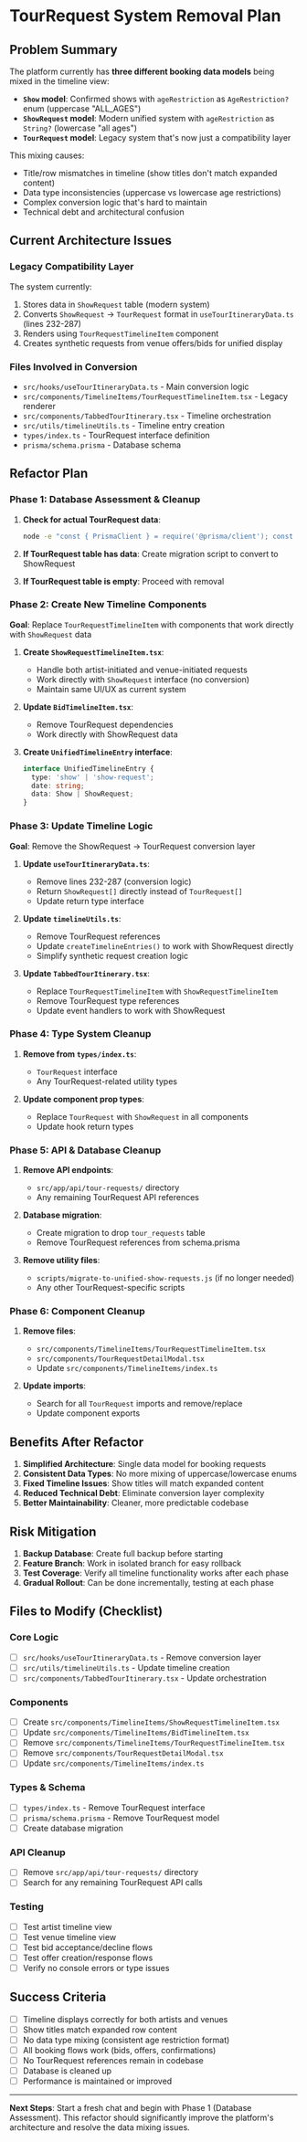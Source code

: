 # TourRequest System Removal Plan

## Problem Summary

The platform currently has **three different booking data models** being mixed in the timeline view:
- **`Show` model**: Confirmed shows with `ageRestriction` as `AgeRestriction?` enum (uppercase "ALL_AGES")
- **`ShowRequest` model**: Modern unified system with `ageRestriction` as `String?` (lowercase "all ages")  
- **`TourRequest` model**: Legacy system that's now just a compatibility layer

This mixing causes:
- Title/row mismatches in timeline (show titles don't match expanded content)
- Data type inconsistencies (uppercase vs lowercase age restrictions)
- Complex conversion logic that's hard to maintain
- Technical debt and architectural confusion

## Current Architecture Issues

### Legacy Compatibility Layer
The system currently:
1. Stores data in `ShowRequest` table (modern system)
2. Converts `ShowRequest` → `TourRequest` format in `useTourItineraryData.ts` (lines 232-287)
3. Renders using `TourRequestTimelineItem` component
4. Creates synthetic requests from venue offers/bids for unified display

### Files Involved in Conversion
- `src/hooks/useTourItineraryData.ts` - Main conversion logic
- `src/components/TimelineItems/TourRequestTimelineItem.tsx` - Legacy renderer
- `src/components/TabbedTourItinerary.tsx` - Timeline orchestration
- `src/utils/timelineUtils.ts` - Timeline entry creation
- `types/index.ts` - TourRequest interface definition
- `prisma/schema.prisma` - Database schema

## Refactor Plan

### Phase 1: Database Assessment & Cleanup
1. **Check for actual TourRequest data**:
   ```bash
   node -e "const { PrismaClient } = require('@prisma/client'); const prisma = new PrismaClient(); async function check() { const count = await prisma.tourRequest.count(); console.log('TourRequest records:', count); await prisma.$disconnect(); } check();"
   ```

2. **If TourRequest table has data**: Create migration script to convert to ShowRequest
3. **If TourRequest table is empty**: Proceed with removal

### Phase 2: Create New Timeline Components
**Goal**: Replace `TourRequestTimelineItem` with components that work directly with `ShowRequest` data

1. **Create `ShowRequestTimelineItem.tsx`**:
   - Handle both artist-initiated and venue-initiated requests
   - Work directly with `ShowRequest` interface (no conversion)
   - Maintain same UI/UX as current system

2. **Update `BidTimelineItem.tsx`**:
   - Remove TourRequest dependencies
   - Work directly with ShowRequest data

3. **Create `UnifiedTimelineEntry` interface**:
   ```typescript
   interface UnifiedTimelineEntry {
     type: 'show' | 'show-request';
     date: string;
     data: Show | ShowRequest;
   }
   ```

### Phase 3: Update Timeline Logic
**Goal**: Remove the ShowRequest → TourRequest conversion layer

1. **Update `useTourItineraryData.ts`**:
   - Remove lines 232-287 (conversion logic)
   - Return `ShowRequest[]` directly instead of `TourRequest[]`
   - Update return type interface

2. **Update `timelineUtils.ts`**:
   - Remove TourRequest references
   - Update `createTimelineEntries()` to work with ShowRequest directly
   - Simplify synthetic request creation logic

3. **Update `TabbedTourItinerary.tsx`**:
   - Replace `TourRequestTimelineItem` with `ShowRequestTimelineItem`
   - Remove TourRequest type references
   - Update event handlers to work with ShowRequest

### Phase 4: Type System Cleanup
1. **Remove from `types/index.ts`**:
   - `TourRequest` interface
   - Any TourRequest-related utility types

2. **Update component prop types**:
   - Replace `TourRequest` with `ShowRequest` in all components
   - Update hook return types

### Phase 5: API & Database Cleanup
1. **Remove API endpoints**:
   - `src/app/api/tour-requests/` directory
   - Any remaining TourRequest API references

2. **Database migration**:
   - Create migration to drop `tour_requests` table
   - Remove TourRequest references from schema.prisma

3. **Remove utility files**:
   - `scripts/migrate-to-unified-show-requests.js` (if no longer needed)
   - Any other TourRequest-specific scripts

### Phase 6: Component Cleanup
1. **Remove files**:
   - `src/components/TimelineItems/TourRequestTimelineItem.tsx`
   - `src/components/TourRequestDetailModal.tsx`
   - Update `src/components/TimelineItems/index.ts`

2. **Update imports**:
   - Search for all `TourRequest` imports and remove/replace
   - Update component exports

## Benefits After Refactor

1. **Simplified Architecture**: Single data model for booking requests
2. **Consistent Data Types**: No more mixing of uppercase/lowercase enums
3. **Fixed Timeline Issues**: Show titles will match expanded content
4. **Reduced Technical Debt**: Eliminate conversion layer complexity
5. **Better Maintainability**: Cleaner, more predictable codebase

## Risk Mitigation

1. **Backup Database**: Create full backup before starting
2. **Feature Branch**: Work in isolated branch for easy rollback
3. **Test Coverage**: Verify all timeline functionality works after each phase
4. **Gradual Rollout**: Can be done incrementally, testing at each phase

## Files to Modify (Checklist)

### Core Logic
- [ ] `src/hooks/useTourItineraryData.ts` - Remove conversion layer
- [ ] `src/utils/timelineUtils.ts` - Update timeline creation
- [ ] `src/components/TabbedTourItinerary.tsx` - Update orchestration

### Components
- [ ] Create `src/components/TimelineItems/ShowRequestTimelineItem.tsx`
- [ ] Update `src/components/TimelineItems/BidTimelineItem.tsx`
- [ ] Remove `src/components/TimelineItems/TourRequestTimelineItem.tsx`
- [ ] Remove `src/components/TourRequestDetailModal.tsx`
- [ ] Update `src/components/TimelineItems/index.ts`

### Types & Schema
- [ ] `types/index.ts` - Remove TourRequest interface
- [ ] `prisma/schema.prisma` - Remove TourRequest model
- [ ] Create database migration

### API Cleanup
- [ ] Remove `src/app/api/tour-requests/` directory
- [ ] Search for any remaining TourRequest API calls

### Testing
- [ ] Test artist timeline view
- [ ] Test venue timeline view  
- [ ] Test bid acceptance/decline flows
- [ ] Test offer creation/response flows
- [ ] Verify no console errors or type issues

## Success Criteria

- [ ] Timeline displays correctly for both artists and venues
- [ ] Show titles match expanded row content
- [ ] No data type mixing (consistent age restriction format)
- [ ] All booking flows work (bids, offers, confirmations)
- [ ] No TourRequest references remain in codebase
- [ ] Database is cleaned up
- [ ] Performance is maintained or improved

---

**Next Steps**: Start a fresh chat and begin with Phase 1 (Database Assessment). This refactor should significantly improve the platform's architecture and resolve the data mixing issues. 